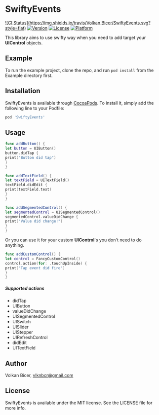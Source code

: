 # SwiftyEvents

[![CI Status](https://img.shields.io/travis/Volkan Bicer/SwiftyEvents.svg?style=flat)](https://travis-ci.org/VolkanBicer/SwiftyEvents)
[![Version](https://img.shields.io/cocoapods/v/SwiftyEvents.svg?style=flat)](https://cocoapods.org/pods/SwiftyEvents)
[![License](https://img.shields.io/cocoapods/l/SwiftyEvents.svg?style=flat)](https://cocoapods.org/pods/SwiftyEvents)
[![Platform](https://img.shields.io/cocoapods/p/SwiftyEvents.svg?style=flat)](https://cocoapods.org/pods/SwiftyEvents)

This library aims to use swifty way when you need to add target your **UIControl** objects. 

## Example

To run the example project, clone the repo, and run `pod install` from the Example directory first.


## Installation

SwiftyEvents is available through [CocoaPods](https://cocoapods.org). To install
it, simply add the following line to your Podfile:

```ruby
pod 'SwiftyEvents'
```

## Usage


```swift
func addButton() {
let button = UIButton()
button.didTap {
print("Button did tap")
}
}
```

```swift
func addTextField() {
let textField = UITextField()
textField.didEdit {
print(textField.text)
}
}
```
```swift
func addSegmentedControl() {
let segmentedControl = UISegmentedControl()
segmentedControl.valueDidChange {
print("Value did change!")
}
}
```
Or you can use it for your custom **UIControl**'s you don't need to do anything.
```swift
func addCustomControl() {
let control = FancyCustomControl()
control.action(for: .touchUpInside) {
print("Tap event did fire")
}
}
```

##### Supported actions
* didTap
* UIButton
* valueDidChange
* UISegmentedControl
* UISwitch
* UISlider
* UIStepper
* UIRefreshControl
* didEdit
* UITextField



## Author

Volkan Bicer, vlknbcr@gmail.com

## License

SwiftyEvents is available under the MIT license. See the LICENSE file for more info.
